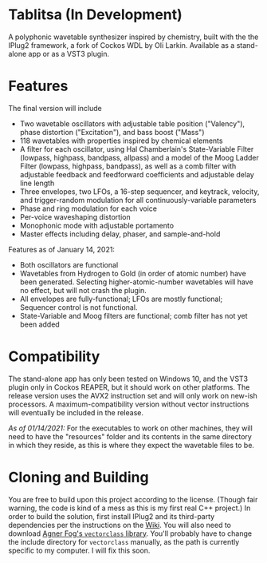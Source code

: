 Tablitsa (In Development)
==========================
A polyphonic wavetable synthesizer inspired by chemistry, built with the the IPlug2 framework, a fork of Cockos WDL by Oli Larkin. Available as a stand-alone app or as a VST3 plugin.

# Features
The final version will include
  * Two wavetable oscillators with adjustable table position ("Valency"), phase distortion ("Excitation"), and bass boost ("Mass")
  * 118 wavetables with properties inspired by chemical elements
  * A filter for each oscillator, using Hal Chamberlain's State-Variable Filter (lowpass, highpass, bandpass, allpass) and a model of the Moog Ladder Filter (lowpass, highpass, bandpass), as well as a comb filter with adjustable feedback and feedforward coefficients and adjustable delay line length
  * Three envelopes, two LFOs, a 16-step sequencer, and keytrack, velocity, and trigger-random modulation for all continuously-variable parameters
  * Phase and ring modulation for each voice
  * Per-voice waveshaping distortion
  * Monophonic mode with adjustable portamento
  * Master effects including delay, phaser, and sample-and-hold
  
Features as of January 14, 2021:
  * Both oscillators are functional
  * Wavetables from Hydrogen to Gold (in order of atomic number) have been generated. Selecting higher-atomic-number wavetables will have no effect, but will not crash the plugin.
  * All envelopes are fully-functional; LFOs are mostly functional; Sequencer control is not functional.
  * State-Variable and Moog filters are functional; comb filter has not yet been added
  
# Compatibility
The stand-alone app has only been tested on Windows 10, and the VST3 plugin only in Cockos REAPER, but it should work on other platforms. The release version uses the AVX2 instruction set and will only work on new-ish processors. A maximum-compatibility version without vector instructions will eventually be included in the release.

*As of 01/14/2021:* For the executables to work on other machines, they will need to have the "resources" folder and its contents in the same directory in which they reside, as this is where they expect the wavetable files to be. 

# Cloning and Building
You are free to build upon this project according to the license. (Though fair warning, the code is kind of a mess as this is my first real C++ project.) In order to build the solution, first install IPlug2 and its third-party dependencies per the instructions on the [Wiki](https://github.com/iPlug2/iPlug2/wiki). You will also need to download [Agner Fog's `vectorclass` library](https://github.com/vcoda/vectorclass). You'll probably have to change the include directory for `vectorclass` manually, as the path is currently specific to my computer. I will fix this soon.

